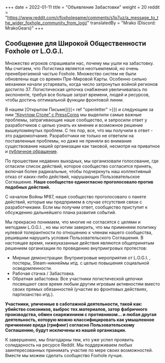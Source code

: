 +++
date = 2022-01-11
title = "Объявление Забастовки"
weight = 20
reddit = "https://www.reddit.com/r/foxholegame/comments/s1p7uz/a_message_to_the_wider_foxhole_community_from_logi/"
translatedBy = "Mrako (Discord: MrakoGears)"
+++

## Сообщение для Широкой Общественности Foxhole от L.O.G.I.

Множество игроков спрашивали нас, почему мы ушли на забастовку. Мы считаем, что Логистика является неотъемлемой, но очень пренебрегаемой частью Foxhole. Множество систем не были обновлены еще со времен Пре-Мировой Карты. Особенно сильно механики начали устаревать, когда число затронутых войной регионов достигло 37. Логистическая цепочка снабжения увеличивалась по экспоненте, требуя все больше затрат времени, людей и ресурсов, чтобы достичь оптимальной функции фронтовой линии.

В нашем [Открытом Письме]({{< ref "openletter" >}}) и следующим за ним [“Круглом Столе” с PressCorps](https://www.youtube.com/watch?v=fv689YaplMo) мы выделили самые важные проблемы, затрагивающие наше сообщество, и запросили ответ у разработчиков с целью узнать их мнение и возможное решение вышеупомянутых проблем. С тех пор, все, что мы получили в ответ  - это радиомолчание. Разработчики не только не ответили на поставленные проблемы, но даже не приняли во внимание существование нашей организации как таковой, несмотря на приватное и [публичное обращение](https://www.reddit.com/r/foxholegame/comments/s0job1/logi_reminder_to_siege_camp/).

По прошествии недавних выходных, мы организовали голосование, где огласили список действий, которое сообщество согласится принять, включая более радикальные, чтобы подчеркнуть наш коллективный отказ от каких-либо действий, нарушающих Пользовательское Соглашение. **Наше сообщество единогласно проголосовало против подобных действий.**

С началом Войны №87, наше сообщество проголосовало о пакете действий, которые мы предпримем в случае отсутствия связи с разработчиками. Если мы получим ответ, сообщество приступит к обсуждению дальнейшего плана развития событий.

Мы прекрасно понимаем, что многие не согласятся с целями и методами L.O.G.I. , но мы хотим заверить, что мы применяем политику нулевой толерантности по отношению к членам нашего сообщества, решившим нарушить условия Пользовательского Соглашения. В настоящее время, нижеуказанные действия являются общепринятым решением организации по проведению внутриигровых протестов:

* Мирные демонстрации: Внутриигровые мероприятия от L.O.G.I. , постеры, Steam-никнеймы итд. с целью повышения социальной осведомленности.
* Рабочая стачка / Забастовка.
* Обратная забастовка: Все участники логистической цепочки посвящают свое время любым другим игровым активностям вместо своих прямых обязанностей (участие во фронтовых действиях, партизанство итд.).

**Участники, уличенные в саботажной деятельности, такой как: убийство союзников, выброс тех.материалов, затор фабричного производства, обмен снаряжением с противником… и любая другая деятельность, которую можно классифицировать как умышленное причинение вреда (грифинг) согласно Пользовательскому Соглашению, будут исключены из нашей организации.**

К завершению, мы благодарны тем, кто уже успел проявить солидарность на ресурсе Reddit. Мы поддерживаем любых заинтересованных принимать участие по мере своих возможностей. Вместе мы можем сделать сообщество Foxhole лучше.
